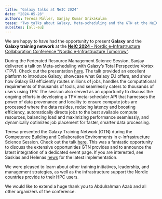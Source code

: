 ```yaml
---
title: "Galaxy talks at NeIC 2024"
date: "2024-05-28"
authors: Teresa Müller, Sanjay Kumar Srikakulam  
tease: "Two talks about Galaxy, Meta-scheduling and the GTN at the NeIC 2024 - Nordic e-Infrastructure Collaboration Conference (Nordic e-Infrastructure Tomorrow)"
subsites: [all-eu]
---
```



We are happy to have had the opportunity to present **Galaxy** and the **Galaxy training network** at the [**NeIC 2024** - Nordic e-Infrastructure Collaboration Conference "Nordic e-Infrastructure Tomorrow"](https://indico.neic.no/event/259/).

During the Federated Resource Management Science Session, Sanjay delivered a talk on Meta-scheduling with Galaxy’s Total Perspective Vortex (TPV). Check out the presentation [here](https://docs.google.com/presentation/d/1NIF5DzVj9i4t9sa9y1HlH2OB1M7WOAIW/edit#slide=id.p1). The talk provided an excellent platform to introduce Galaxy, showcase what Galaxy EU offers, and show how Galaxy EU efficiently routes millions of jobs, handles the computational requirements of thousands of tools, and seamlessly caters to thousands of users using TPV. The session also served as an opportunity to discuss the ongoing efforts in developing a TPV meta-scheduler API that harnesses the power of data provenance and locality to ensure compute jobs are processed where the data resides, reducing latency and boosting efficiency, automatically directs jobs to the best available compute resources, balancing load and maximizing performance seamlessly, and dynamically optimizes job placement for faster, smarter data processing.

Teresa presented the Galaxy Training Network (GTN) during the Competence Building and Collaboration Environments in e-Infrastructure Science Session. Check out the talk [here](https://docs.google.com/presentation/d/1faRi3OGGVMGQC4MXqvtgAhTMUGqo6w9iYGUQY-_ZH7Q/edit?usp=sharing). This was a fantastic opportunity to discuss the extensive opportunities GTN provides and to announce the latest integration of a dedicated event page. If you are interested, see Saskias and Helenas [news](https://training.galaxyproject.org/training-material/news/2024/05/22/introducing-gtn-event-pages.html) for the latest implementation.

We were pleased to learn about other training initiatives, leadership, and management strategies, as well as the infrastructure support the Nordic countries provide to their HPC users.

We would like to extend a huge thank you to Abdulrahman Azab and all other organizers of the conference.

